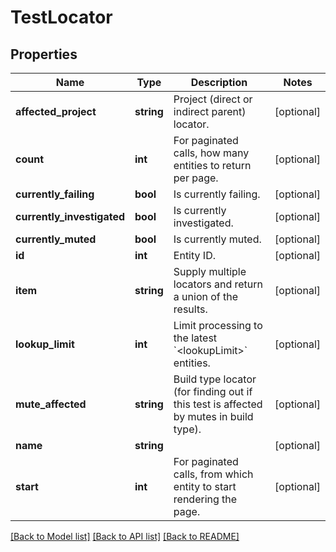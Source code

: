 # TestLocator

## Properties
Name | Type | Description | Notes
------------ | ------------- | ------------- | -------------
**affected_project** | **string** | Project (direct or indirect parent) locator. | [optional] 
**count** | **int** | For paginated calls, how many entities to return per page. | [optional] 
**currently_failing** | **bool** | Is currently failing. | [optional] 
**currently_investigated** | **bool** | Is currently investigated. | [optional] 
**currently_muted** | **bool** | Is currently muted. | [optional] 
**id** | **int** | Entity ID. | [optional] 
**item** | **string** | Supply multiple locators and return a union of the results. | [optional] 
**lookup_limit** | **int** | Limit processing to the latest &#x60;&lt;lookupLimit&gt;&#x60; entities. | [optional] 
**mute_affected** | **string** | Build type locator (for finding out if this test is affected by mutes in build type). | [optional] 
**name** | **string** |  | [optional] 
**start** | **int** | For paginated calls, from which entity to start rendering the page. | [optional] 

[[Back to Model list]](../README.md#documentation-for-models) [[Back to API list]](../README.md#documentation-for-api-endpoints) [[Back to README]](../README.md)


